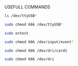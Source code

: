 USEFULL COMMANDS

```bash
ls /dev/ttyUSB*
```

```bash
sudo chmod 666 /dev/ttyUSB*
```

```bash
sudo evtest
```

```bash
sudo chmod 666 /dev/input/event*
```

```bash
sudo chmod 666 /dev/dri/card1
```

```sh
sudo chmod 666 /dev/dri
```
